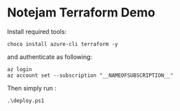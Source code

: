 # Notejam Terraform Demo

Install required tools:
```
choco install azure-cli terraform -y
```
and authenticate as following:
```
az login
az account set --subscription "__NAMEOFSUBSCRIPTION__"
```


Then simply run :
```
.\deploy.ps1
```
